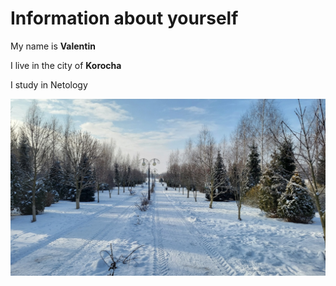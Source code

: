 # Information about yourself

My name is **Valentin**

I live in the city of **Korocha**

I study in Netology

![Park](/l9wHXhYxy6o.jpg)